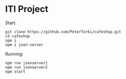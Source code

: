 # ITI Project

Start:
```
git clone https://github.com/PeterTorki/cafeshop.git
cd cafeshop
npm i
npm i json-server
```
Running: 
```
npm run jsonserver1
npm run jsonserver2
npm start
```
